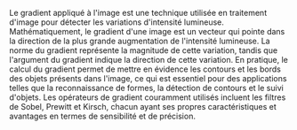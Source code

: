 Le gradient appliqué à l'image est une technique utilisée en traitement d'image pour détecter les variations d'intensité lumineuse. Mathématiquement, le gradient d'une image est un vecteur qui pointe dans la direction de la plus grande augmentation de l'intensité lumineuse. La norme du gradient représente la magnitude de cette variation, tandis que l'argument du gradient indique la direction de cette variation. En pratique, le calcul du gradient permet de mettre en évidence les contours et les bords des objets présents dans l'image, ce qui est essentiel pour des applications telles que la reconnaissance de formes, la détection de contours et le suivi d'objets. Les opérateurs de gradient couramment utilisés incluent les filtres de Sobel, Prewitt et Kirsch, chacun ayant ses propres caractéristiques et avantages en termes de sensibilité et de précision.